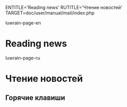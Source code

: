
ENTITLE='Reading news'
RUTITLE='Чтение новостей'
TARGET=doc/user/manual/mail/index.php

luwrain-page-en

# Reading news

luwrain-page-ru

# Чтение новостей

## Горячие клавиши

